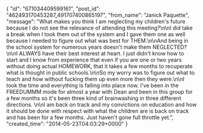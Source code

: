  {
   "id": "671034409599161",
   "post_id": "462493170453287_491707400865197",
   "from_name": "Janick Paquette",
   "message": "What makes you think I am neglecting my children's future because I do not see the relevance of attending this meeting?\n\nI did take a break when I took them out of the system and I gave them one as well because I needed to figure out what was best for THEM.\n\nAnd being in the school system for numerous years doesn't make them NEGLECTED?\n\nI ALWAYS have their best interest at heart. I just didn't know how to start and I know from experience that even if you are one or two years without doing actual HOMEWORK, that it takes a few months to recuperate what is thought in public schools.\n\nSo my worry was to figure out what to teach and how without fucking them up even more then they were.\n\nI took the time and everything is falling into place now. I've been in the FREEDUMMM mode for almost a year with Dean and been in this group for a few months so it's been three kind of brainwashing in three different directions. \n\nI am back on track and my convictions on education and how it should be done with respect with what the children are is back on track and has been for a few months. Just haven't gone full throttle yet.",
   "created_time": "2014-05-23T04:03:29+0000"
 }
